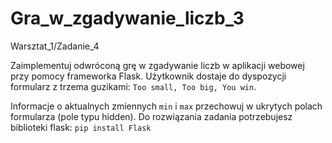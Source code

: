 # Gra_w_zgadywanie_liczb_3

Warsztat_1/Zadanie_4

Zaimplementuj odwróconą grę w zgadywanie liczb w aplikacji webowej przy pomocy frameworka Flask. 
Użytkownik dostaje do dyspozycji formularz z trzema guzikami: `Too small, Too big, You win`.

Informacje o aktualnych zmiennych `min` i `max` przechowuj w ukrytych polach formularza (pole typu hidden).
Do rozwiązania zadania potrzebujesz biblioteki flask: `pip install Flask`